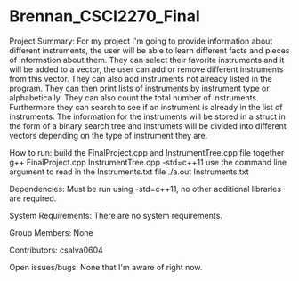 # Brennan_CSCI2270_Final
Project Summary:
For my project I'm going to provide information about different instruments, the user will be able to learn different facts and pieces of information about them.  They can select their favorite instruments and it will be added to a vector, the user can add or remove different instruments from this vector. They can also add instruments not already listed in the program.  They can then print lists of instruments by instrument type or alphabetically.  They can also count the total number of instruments.  Furthermore they can search to see if an instrument is already in the list of instruments. The information for the instruments will be stored in a struct in the form of a binary search tree and instrumets will be divided into different vectors depending on the type of instrument they are.

How to run:
build the FinalProject.cpp and InstrumentTree.cpp file together
g++ FinalProject.cpp InstrumentTree.cpp -std=c++11
use the command line argument to read in the Instruments.txt file
./a.out Instruments.txt

Dependencies:
Must be run using -std=c++11, no other additional libraries are required.

System Requirements:
There are no system requirements.

Group Members:
None

Contributors:
csalva0604

Open issues/bugs:
None that I'm aware of right now.
